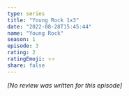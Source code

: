 ```yaml
---
type: series
title: "Young Rock 1x3"
date: "2022-08-28T15:45:44"
name: "Young Rock"
season: 1
episode: 3
rating: 2
ratingEmoji: ⭐️⭐️
share: false
---
```


*[No review was written for this episode]*
